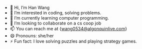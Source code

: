 - 👋 Hi, I’m Han Wang
- 👀 I’m interested in coding, solving problems.
- 🌱 I’m currently learning computer programming.
- 💞️ I’m looking to collaborate on a cs coop job
- 📫 You can reach me at {wang0534@algonquinlive.com}
- 😄 Pronouns: she/her
- ⚡ Fun fact: I love solving puzzles and playing strategy games.

<!---
wang05340911/wang05340911 is a ✨ special ✨ repository because its `README.md` (this file) appears on your GitHub profile.
You can click the Preview link to take a look at your changes.
--->
